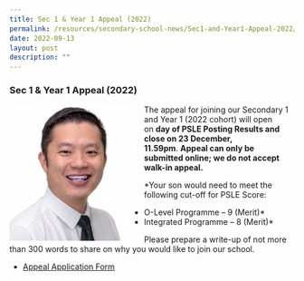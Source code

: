 ```yaml
---
title: Sec 1 & Year 1 Appeal (2022)
permalink: /resources/secondary-school-news/Sec1-and-Year1-Appeal-2022/
date: 2022-09-13
layout: post
description: ""
---
```

### Sec 1 & Year 1 Appeal (2022)
<img src="/images/principal.png" style="width:223px;height:240px;margin-right:15px;" align = "left"> 

The appeal for joining our Secondary 1 and Year 1 (2022 cohort) will open on **day of PSLE Posting Results and close on 23 December, 11.59pm**. **Appeal can only be submitted online; we do not accept walk-in appeal.**

\*Your son would need to meet the following cut-off for PSLE Score:

*   O-Level Programme – 9 (Merit)\*
*   Integrated Programme – 8 (Merit)\*

Please prepare a write-up of not more than 300 words to share on why you would like to join our school.

*   [Appeal Application Form](https://go.gov.sg/appealform-2022)